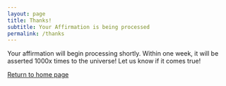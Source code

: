 ```yaml
---
layout: page
title: Thanks!
subtitle: Your Affirmation is being processed
permalink: /thanks
---
```


Your affirmation will begin processing shortly. Within one week, it will be asserted 1000x times to the universe!  Let us know if it comes true!

[Return to home page](index)
